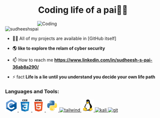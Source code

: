 <h1 align="center"><b>Coding life of a pai👨‍💻</b></h1>

<img align="right" alt="Coding" width="400" src="https://media3.giphy.com/media/v1.Y2lkPTc5MGI3NjExOHYxNDByY2h3bjZybjd0Z2V1OWM0NXp4MDVyZXhzZ3NtdTZueml4bSZlcD12MV9pbnRlcm5hbF9naWZfYnlfaWQmY3Q9Zw/tuCFp8rod0x3O/giphy.webp">

<p align="left"> <img src="" alt="sudheeshspai" /> </p>

- 👨‍💻 All of my projects are available in [GitHub itself]

- **🌎 like to explore the relam of cyber security**

- 📫 How to reach me **https://www.linkedin.com/in/sudheesh-s-pai-36ab8a290/**

- ⚡ fact **Life is a lie until you understand you decide your own life path**

<h3 align="left">Languages and Tools:</h3>
<p align="left"> <a href="https://www.cprogramming.com/" target="_blank" rel="noreferrer"> <img src="https://raw.githubusercontent.com/devicons/devicon/master/icons/c/c-original.svg" alt="c" width="40" height="40"/> </a> <a href="https://www.w3schools.com/css/" target="_blank" rel="noreferrer"> <img src="https://raw.githubusercontent.com/devicons/devicon/master/icons/css3/css3-original-wordmark.svg" alt="css3" width="40" height="40"/> </a>  <a href="https://www.w3.org/html/" target="_blank" rel="noreferrer"> <img src="https://raw.githubusercontent.com/devicons/devicon/master/icons/html5/html5-original-wordmark.svg" alt="html5" width="40" height="40"/> </a>  <a href="https://www.python.org" target="_blank" rel="noreferrer"> <img src="https://raw.githubusercontent.com/devicons/devicon/master/icons/python/python-original.svg" alt="python" width="40" height="40"/> </a> <a href="https://tailwindcss.com/" target="_blank" rel="noreferrer"> <img src="https://www.vectorlogo.zone/logos/tailwindcss/tailwindcss-icon.svg" alt="tailwind" width="40" height="40"/> </a><a href="https://www.linux.org/" target="_blank" rel="noreferrer"> <img src="https://raw.githubusercontent.com/devicons/devicon/master/icons/linux/linux-original.svg" alt="linux" width="40" height="40"/> </a><a href="https://www.kali.org/get-kali/#kali-platforms" target="_blank" rel="noreferrer"> <img src="https://img.shields.io/badge/Kali-268BEE?style=for-the-badge&logo=kalilinux&logoColor=white"alt="kali" width="40" height="40"/> </a><a href="https://git-scm.com/" target="_blank" rel="noreferrer"> <img src="https://www.vectorlogo.zone/logos/git-scm/git-scm-icon.svg" alt="git" width="40" height="40"/> </a> </p>                                                                                                                                                                                                                                                                                                                                                                                                                                                                                                                                                                                                                          
  
  
  
  
  
  
  
  
  
  
  
  
  
  
  
  
  
  
  
  
  
  
  
  
  
  
  
  
  
  
                                               
  
  
  
  
  
  
  

